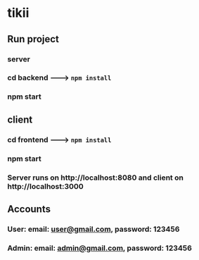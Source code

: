 # tikii


## Run project

###  server 
### cd backend ---> `npm install`
### npm start

##  client
### cd frontend ---> `npm install`
### npm start


### Server runs on http://localhost:8080 and client on http://localhost:3000

## Accounts

### User: email: user@gmail.com, password: 123456

### Admin: email: admin@gmail.com, password: 123456
